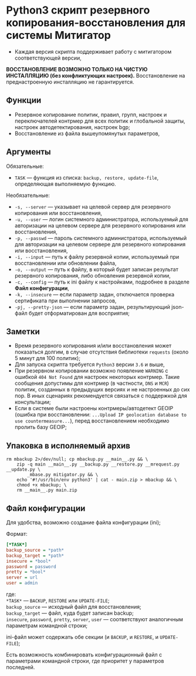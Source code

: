 # Python3 cкрипт резервного копирования-восстановления для системы Митигатор

* Каждая версия скрипта поддерживает работу с митигатором соответствующей версии,

**ВОССТАНОВЛЕНИЕ ВОЗМОЖНО ТОЛЬКО НА ЧИСТУЮ ИНСТАЛЛЯЦИЮ (без конфликтующих настроек).**
    Восстановление на преднастроенную инсталляцию не гарантируется.

## Функции

* Резервное копирование политик, правил, групп, настроек и переключателей контрмер
    для всех политик и глобальной защиты, настроек автодетектирования, настроек bgp;
* Восстановление из файла вышеупомянутых параметров,

## Аргументы

Обязательные:

* `TASK` — функция из списка: `backup, restore, update-file`, определяющая выполняемую функцию.

Необязательные:

* `-s, --server` — указывает на целевой сервер для резервного копирования
    или восстановления,
* `-u, --user` — логин системного администратора, используемый
    для авторизации на целевом сервере для резервного копирования или восстановления,
* `-p, --passwd` — пароль системного администратора, используемый
    для авторизации на целевом сервере для резервного копирования или восстановления,
* `-i, --input` — путь к файлу резервной копии,
    используемый при восстановлении или обновлении файла,
* `-o, --output` — путь к файлу, в который будет записан результат
    резервного копирования, либо обновления резервной копии,
* `-c, --config` — путь к ini файлу к настройками,
    подробнее в разделе **Файл конфигурации**,
* `-k, --insecure` — если параметр задан,
    отключается проверка сертификата при выполнении запросов,
* `-pj, --pretty-json` — если параметр задан,
    результирующий json-файл будет отформатирован для восприятия;

## Заметки

* Время резервного копирования и/или восстановления может показаться долгим,
    в случае отсутствия библиотеки `requests` (около 5 минут для 100 политик);
* Для запуска скрипта требуется `Python3` версии `3.6` и выше,
* При резервном копировании возможно появление `WARNING`
    с ошибкой `404 Not Found` для настроек некоторых контрмер.
    Такие сообщения допустимы для контрмер (в частности, `DNS` и `MCR`) политик,
    созданных в предыдущих версиях и не настроенных до сих пор.
В иных сценариях рекомендуется связаться с поддержкой для консультации;
* Если в системе были настроены контрмеры/автодетект GEOIP
    (ошибка при восстановлении:
    `...Upload IP geolocation database to use countermeasure...`),
    перед восстановлением необходимо пролить базу GEOIP;

## Упаковка в исполняемый архив

```shellscript
rm mbackup 2>/dev/null; cp mbackup.py __main__.py && \
    zip -q main __main__.py __backup.py __restore.py __mrequest.py __update.py \
        _mbase.py mitigator.py && \
    echo '#!/usr/bin/env python3' | cat - main.zip > mbackup && \
    chmod +x mbackup; \
    rm __main__.py main.zip
```

## Файл конфигурации

Для удобства, возможно создание файла конфигурации (ini);

Формат:

```ini
[*TASK*]
backup_source = *path*
backup_target = *path*
insecure = *bool*
password = password
pretty = *bool*
server = url
user = admin
```

где:\
`*TASK*` — `BACKUP`, `RESTORE` или `UPDATE-FILE`;\
`backup_source` — исходный файл для восстановления;\
`backup_target` — файл, куда будет записан backup;\
`insecure`, `password`, `pretty`, `server`, `user`
— соответствуют аналогичным параметрам командной строки;

ini-файл может содержать обе секции
(и `BACKUP`, и `RESTORE`, и `UPDATE-FILE`);

Есть возможность комбинировать конфигурационный файл
с параметрами командной строки, где приоритет у параметров последней.

